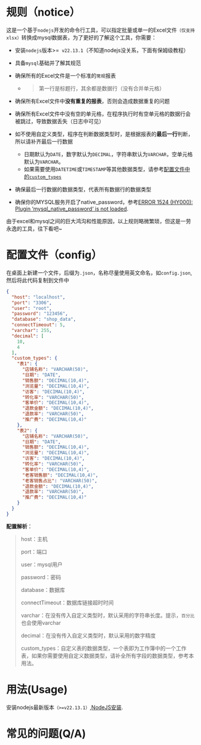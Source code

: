 # 规则（notice）

这是一个基于`nodejs`开发的命令行工具，可以指定批量或单一的Excel文件`（仅支持xlsx）`转换成mysql数据表，为了更好的了解这个工具，你需要：

+ 安装`nodejs`版本>=` v22.13.1`（不知道nodejs没关系，下面有保姆级教程）

+ 具备`mysql`基础并了解其规范

+ 确保所有的Excel文件是一个标准的`常规`报表

    + > 第一行是标题行，其余都是数据行（没有合并单元格）

+ 确保所有Excel文件中**没有重复的报表**，否则会造成数据重复的问题

+ 确保所有Excel文件中没有空的单元格，在程序执行时有空单元格的数据行会被跳过，导致数据丢失（日志中可见）

+ 如不使用自定义类型，程序在判断数据类型时，是根据报表的**最后一行**判断，所以请补齐最后一行数据

    + 日期默认为`DATE`，数字默认为`DECIMAL`，字符串默认为`VARCHAR`，空单元格默认为`VARCHAR`。
  + 如果需要使用`DATETIME`或`TIMESTAMP`等其他数据类型，请参考<u>配置文件中的`custom_types`</u>

+ 确保最后一行数据的数据类型，代表所有数据行的数据类型

+ 确保你的MYSQL服务开启了native_password，参考[ERROR 1524 (HY000): Plugin ‘mysql_native_password‘ is not loaded](https://blog.csdn.net/xiaohua616/article/details/139477112).



由于excel和mysql之间的巨大鸿沟和性能原因，以上规则略微繁琐，但这是一劳永逸的工具，往下看吧~

# 配置文件（config）

在桌面上新建一个文件，后缀为`.json`，名称尽量使用英文命名，如`config.json`,然后将此代码复制到文件中

```json
{
  "host": "localhost",
  "port": "3306",
  "user": "root",
  "password": "123456",
  "database": "shop_data",
  "connectTimeout": 5,
  "varchar": 255,
  "decimal": [
    10,
    4
  ],
  "custom_types": {
    "表1": {
      "店铺名称": "VARCHAR(50)",
      "日期": "DATE",
      "销售额": "DECIMAL(10,4)",
      "浏览量": "DECIMAL(10,4)",
      "访客": "DECIMAL(10,4)",
      "转化率": "VARCHAR(50)",
      "客单价": "DECIMAL(10,4)",
      "退款金额": "DECIMAL(10,4)",
      "退款率": "VARCHAR(50)",
      "推广费": "DECIMAL(10,4)"
    },
    "表2": {
      "店铺名称": "VARCHAR(50)",
      "日期": "DATE",
      "销售额": "DECIMAL(10,4)",
      "浏览量": "DECIMAL(10,4)",
      "访客": "DECIMAL(10,4)",
      "转化率": "VARCHAR(50)",
      "客单价": "DECIMAL(10,4)",
      "老客销售额": "DECIMAL(10,4)",
      "老客销售占比": "VARCHAR(50)",
      "退款金额": "DECIMAL(10,4)",
      "退款率": "VARCHAR(50)",
      "推广费": "DECIMAL(10,4)"
    }
  }
}
```

**配置解析**：

> host：主机
>
> port：端口
>
> user：mysql用户
>
> password：密码
>
> database：数据库
>
> connectTimeout：数据库链接超时时间
>
> varchar：在没有传入自定义类型时，默认采用的字符串长度。提示，`百分比`也会使用varchar
>
> decimal：在没有传入自定义类型时，默认采用的数字精度
>
> custom_types：自定义表的数据类型，一个表即为工作簿中的一个工作表，如果你需要使用自定义数据类型，请补全所有字段的数据类型，参考本用法。

# 用法(Usage)

安装nodejs最新版本`（>=v22.13.1）`,[NodeJS安装](https://nodejs.org/en).




# 常见的问题(Q/A)

